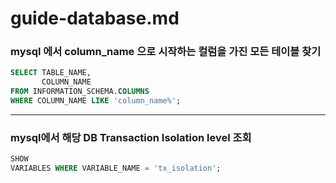 # guide-database.md

### mysql 에서 column_name 으로 시작하는 컬럼을 가진 모든 테이블 찾기

```sql
SELECT TABLE_NAME,
       COLUMN_NAME
FROM INFORMATION_SCHEMA.COLUMNS
WHERE COLUMN_NAME LIKE 'column_name%';
```

---

### mysql에서 해당 DB Transaction Isolation level 조회

```sql
SHOW
VARIABLES WHERE VARIABLE_NAME = 'tx_isolation';
```

